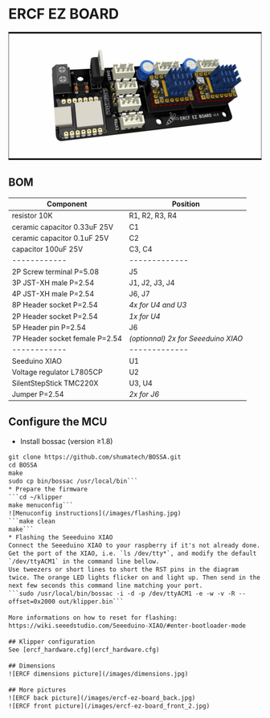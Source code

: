 # ERCF EZ BOARD

![ERCF front picture](/images/ercf-ez-board_front.jpg)

## BOM
Component | Position
------------ | -------------
resistor 10K | R1, R2, R3, R4
ceramic capacitor 0.33uF 25V | C1
ceramic capacitor 0.1uF 25V | C2
capacitor 100uF 25V | C3, C4
------------ | -------------
2P Screw terminal P=5.08 | J5
3P JST-XH male P=2.54 | J1, J2, J3, J4
4P JST-XH male P=2.54 | J6, J7
8P Header socket P=2.54 | *4x for U4 and U3*
2P Header socket P=2.54 | *1x for U4*
5P Header pin P=2.54 | J6
7P Header socket female P=2.54 | *(optionnal) 2x for Seeeduino XIAO*
------------ | -------------
Seeduino XIAO | U1
Voltage regulator L7805CP | U2
SilentStepStick TMC220X | U3, U4
Jumper P=2.54 | *2x for J6*

## Configure the MCU
* Install bossac (version ≥1.8)
```sudo apt install libreadline-dev libwxgtk3.0-*
git clone https://github.com/shumatech/BOSSA.git
cd BOSSA
make
sudo cp bin/bossac /usr/local/bin```
* Prepare the firmware
```cd ~/klipper
make menuconfig```
![Menuconfig instructions](/images/flashing.jpg)
```make clean
make```
* Flashing the Seeeduino XIAO
Connect the Seeeduino XIAO to your raspberry if it's not already done.
Get the port of the XIAO, i.e. `ls /dev/tty*`, and modify the default `/dev/ttyACM1` in the command line bellow.
Use tweezers or short lines to short the RST pins in the diagram twice. The orange LED lights flicker on and light up. Then send in the next few seconds this command line matching your port.
```sudo /usr/local/bin/bossac -i -d -p /dev/ttyACM1 -e -w -v -R --offset=0x2000 out/klipper.bin```

More informations on how to reset for flashing: https://wiki.seeedstudio.com/Seeeduino-XIAO/#enter-bootloader-mode

## Klipper configuration
See [ercf_hardware.cfg](ercf_hardware.cfg)

## Dimensions
![ERCF dimensions picture](/images/dimensions.jpg)

## More pictures
![ERCF back picture](/images/ercf-ez-board_back.jpg)
![ERCF front picture](/images/ercf-ez-board_front_2.jpg)
